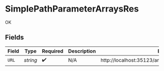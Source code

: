 # SimplePathParameterArraysRes

OK


## Fields

| Field                                                     | Type                                                      | Required                                                  | Description                                               | Example                                                   |
| --------------------------------------------------------- | --------------------------------------------------------- | --------------------------------------------------------- | --------------------------------------------------------- | --------------------------------------------------------- |
| `URL`                                                     | *string*                                                  | :heavy_check_mark:                                        | N/A                                                       | http://localhost:35123/anything/pathParams/arr/test,test2 |